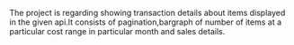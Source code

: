 The project is regarding showing transaction details about items displayed in the given api.It consists of pagination,bargraph of number of items at a particular cost range in particular month and sales details.
